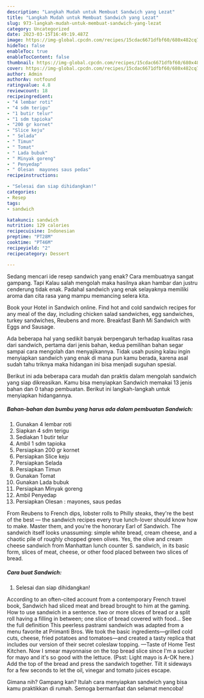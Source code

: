 ```yaml
---
description: "Langkah Mudah untuk Membuat Sandwich yang Lezat"
title: "Langkah Mudah untuk Membuat Sandwich yang Lezat"
slug: 973-langkah-mudah-untuk-membuat-sandwich-yang-lezat
category: Uncategorized
date: 2023-03-15T16:49:19.487Z
image: https://img-global.cpcdn.com/recipes/15cdac6671dfbf60/680x482cq70/sandwich-foto-resep-utama.jpg
hideToc: false
enableToc: true
enableTocContent: false
thumbnail: https://img-global.cpcdn.com/recipes/15cdac6671dfbf60/680x482cq70/sandwich-foto-resep-utama.jpg
cover: https://img-global.cpcdn.com/recipes/15cdac6671dfbf60/680x482cq70/sandwich-foto-resep-utama.jpg
author: Admin
authorAv: notfound
ratingvalue: 4.8
reviewcount: 18
recipeingredient:
- "4 lembar roti"
- "4 sdm terigu"
- "1 butir telur"
- "1 sdm tapioka"
- "200 gr kornet"
- "Slice keju"
- " Selada"
- " Timun"
- " Tomat"
- " Lada bubuk"
- " Minyak goreng"
- " Penyedap"
- " Olesan  mayones saus pedas"
recipeinstructions:

- "Selesai dan siap dihidangkan!"
categories:
- Resep
tags:
- sandwich

katakunci: sandwich 
nutrition: 129 calories
recipecuisine: Indonesian
preptime: "PT28M"
cooktime: "PT46M"
recipeyield: "2"
recipecategory: Dessert

---
```



Sedang mencari ide resep sandwich yang enak? Cara membuatnya sangat gampang. Tapi Kalau salah mengolah maka hasilnya akan hambar dan justru cenderung tidak enak. Padahal sandwich yang enak selayaknya memiliki aroma dan cita rasa yang mampu memancing selera kita.


Book your Hotel in Sandwich online. Find hot and cold sandwich recipes for any meal of the day, including chicken salad sandwiches, egg sandwiches, turkey sandwiches, Reubens and more. Breakfast Banh Mi Sandwich with Eggs and Sausage.

Ada beberapa hal yang sedikit banyak berpengaruh terhadap kualitas rasa dari sandwich, pertama dari jenis bahan, kedua pemilihan bahan segar sampai cara mengolah dan menyajikannya. Tidak usah pusing kalau ingin menyiapkan sandwich yang enak di mana pun kamu berada, karena asal sudah tahu triknya maka hidangan ini bisa menjadi suguhan spesial.


Berikut ini ada beberapa cara mudah dan praktis dalam mengolah sandwich yang siap dikreasikan. Kamu bisa menyiapkan Sandwich memakai 13 jenis bahan dan 0 tahap pembuatan. Berikut ini langkah-langkah untuk menyiapkan hidangannya.

<!--inarticleads1-->

##### Bahan-bahan dan bumbu yang harus ada dalam pembuatan Sandwich:

1. Gunakan 4 lembar roti
1. Siapkan 4 sdm terigu
1. Sediakan 1 butir telur
1. Ambil 1 sdm tapioka
1. Persiapkan 200 gr kornet
1. Persiapkan Slice keju
1. Persiapkan  Selada
1. Persiapkan  Timun
1. Gunakan  Tomat
1. Gunakan  Lada bubuk
1. Persiapkan  Minyak goreng
1. Ambil  Penyedap
1. Persiapkan  Olesan : mayones, saus pedas


From Reubens to French dips, lobster rolls to Philly steaks, they&#39;re the best of the best — the sandwich recipes every true lunch-lover should know how to make. Master them, and you&#39;re the honorary Earl of Sandwich. The sandwich itself looks unassuming: simple white bread, cream cheese, and a chaotic pile of roughly chopped green olives. Yes, the olive and cream cheese sandwich from Manhattan lunch counter S. sandwich, in its basic form, slices of meat, cheese, or other food placed between two slices of bread. 

<!--inarticleads2-->

##### Cara buat Sandwich:


1. Selesai dan siap dihidangkan!

According to an often-cited account from a contemporary French travel book, Sandwich had sliced meat and bread brought to him at the gaming. How to use sandwich in a sentence. two or more slices of bread or a split roll having a filling in between; one slice of bread covered with food… See the full definition This peerless pastrami sandwich was adapted from a menu favorite at Primanti Bros. We took the basic ingredients—grilled cold cuts, cheese, fried potatoes and tomatoes—and created a tasty replica that includes our version of their secret coleslaw topping. —Taste of Home Test Kitchen. Now I smear mayonnaise on the top bread slice since I&#39;m a sucker for mayo and it&#39;s so good with the lettuce. (Psst: Light mayo is A-OK here.) Add the top of the bread and press the sandwich together. Tilt it sideways for a few seconds to let the oil, vinegar and tomato juices escape. 

Gimana nih? Gampang kan? Itulah cara menyiapkan sandwich yang bisa kamu praktikkan di rumah. Semoga bermanfaat dan selamat mencoba!
